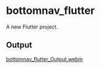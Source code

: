 # bottomnav_flutter

A new Flutter project.

## Output 

[bottomnav_flutter_Output.webm](https://github.com/user-attachments/assets/8bc0d2d0-6c8d-4ae8-9e0c-9483be49239f)
